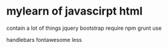 # mylearn of javascirpt html
contain a lot of things
jquery bootstrap require npm grunt use

handlebars
fontawesome
less
